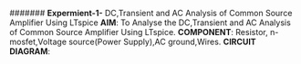 #######
**Expermient-1-**
DC,Transient and AC Analysis of Common Source Amplifier Using LTspice
**AIM**:
To Analyse the DC,Transient and AC Analysis of Common Source Amplifier Using LTspice.
**COMPONENT**:
Resistor, n-mosfet,Voltage source(Power Supply),AC ground,Wires.
**CIRCUIT DIAGRAM**:
